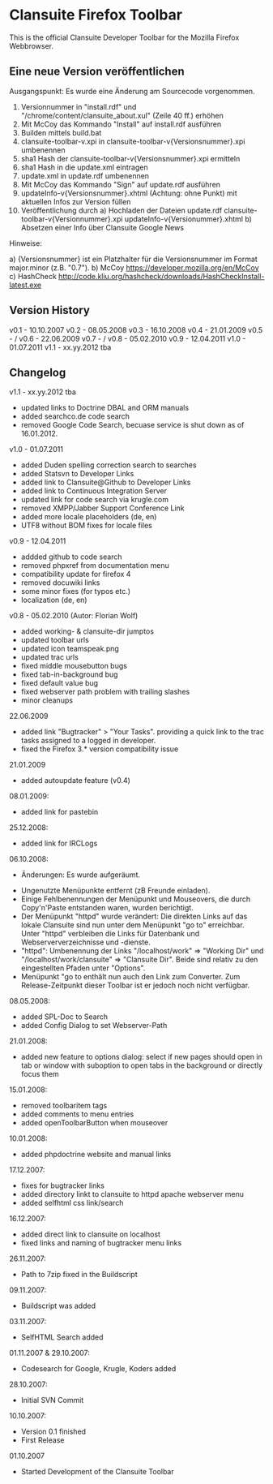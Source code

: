 ﻿Clansuite Firefox Toolbar
=========================

This is the official Clansuite Developer Toolbar for the Mozilla Firefox Webbrowser.

Eine neue Version veröffentlichen
---------------------------------

Ausgangspunkt: Es wurde eine Änderung am Sourcecode vorgenommen.

1.  Versionnummer in "install.rdf" und "/chrome/content/clansuite_about.xul" (Zeile 40 ff.) erhöhen
2.  Mit McCoy das Kommando "Install" auf install.rdf ausführen
3.  Builden mittels build.bat
4.  clansuite-toolbar-v.xpi in clansuite-toolbar-v{Versionsnummer}.xpi umbenennen
5.  sha1 Hash der clansuite-toolbar-v{Versionsnummer}.xpi ermitteln
6.  sha1 Hash in die update.xml eintragen
7.  update.xml in update.rdf umbenennen
8.  Mit McCoy das Kommando "Sign" auf update.rdf ausführen
9.  updateInfo-v{Versionsnummer}.xhtml (Achtung: ohne Punkt) mit aktuellen Infos zur Version füllen
10. Veröffentlichung durch
    a) Hochladen der Dateien
        update.rdf
        clansuite-toolbar-v{Versionnummer}.xpi
        updateInfo-v{Versionummer}.xhtml
    b) Absetzen einer Info über Clansuite Google News

Hinweise:

a) {Versionsnummer}     ist ein Platzhalter für die Versionsnummer im Format major.minor (z.B. "0.7").
b) McCoy                https://developer.mozilla.org/en/McCoy
c) HashCheck            http://code.kliu.org/hashcheck/downloads/HashCheckInstall-latest.exe

Version History
---------------

v0.1 - 10.10.2007
v0.2 - 08.05.2008
v0.3 - 16.10.2008
v0.4 - 21.01.2009
v0.5 - /
v0.6 - 22.06.2009
v0.7 - /
v0.8 - 05.02.2010
v0.9 - 12.04.2011
v1.0 - 01.07.2011
v1.1 - xx.yy.2012 tba

Changelog
---------

v1.1 - xx.yy.2012 tba

- updated links to Doctrine DBAL and ORM manuals
- added searchco.de code search
- removed Google Code Search, becuase service is shut down as of 16.01.2012.

v1.0 - 01.07.2011

- added Duden spelling correction search to searches
- added Statsvn to Developer Links
- added link to Clansuite@Github to Developer Links
- added link to Continuous Integration Server
- updated link for code search via krugle.com  
- removed XMPP/Jabber Support Conference Link
- added more locale placeholders (de, en)
- UTF8 without BOM fixes for locale files

v0.9 - 12.04.2011
- addded github to code search
- removed phpxref from documentation menu
- compatibility update for firefox 4
- removed docuwiki links
- some minor fixes (for typos etc.)
- localization (de, en)

v0.8 - 05.02.2010 (Autor: Florian Wolf)
- added working- & clansuite-dir jumptos
- updated toolbar urls
- updated icon teamspeak.png
- updated trac urls
- fixed middle mousebutton bugs
- fixed tab-in-background bug
- fixed default value bug
- fixed webserver path problem with trailing slashes
- minor cleanups

22.06.2009
- added link "Bugtracker" > "Your Tasks". providing a quick link to the trac tasks assigned to a logged in developer.
- fixed the Firefox 3.* version compatibility issue

21.01.2009
- added autoupdate feature (v0.4)

08.01.2009:
- added link for pastebin

25.12.2008:
- added link for IRCLogs

06.10.2008:
- Änderungen: Es wurde aufgeräumt.
* Ungenutzte Menüpunkte entfernt (zB Freunde einladen).
* Einige Fehlbenennungen der Menüpunkt und Mouseovers, die durch Copy'n'Paste entstanden waren, wurden berichtigt.
* Der Menüpunkt "httpd" wurde verändert: Die direkten Links auf das lokale Clansuite sind nun unter dem Menüpunkt "go to" erreichbar. Unter "httpd" verbleiben die Links für Datenbank und Webserververzeichnisse und -dienste.
* "httpd": Umbenennung der Links "/localhost/work" => "Working Dir" und "/localhost/work/clansuite" => "Clansuite Dir". Beide sind relativ zu den eingestellten Pfaden unter "Options".
* Menüpunkt "go to enthält nun auch den Link zum Converter. Zum Release-Zeitpunkt dieser Toolbar ist er jedoch noch nicht verfügbar.

08.05.2008:
- added SPL-Doc to Search
- added Config Dialog to set Webserver-Path

21.01.2008:
- added new feature to options dialog:
  select if new pages should open in tab or window
  with suboption to open tabs in the background or directly focus them

15.01.2008:
- removed toolbaritem tags
- added comments to menu entries
- added openToolbarButton when mouseover

10.01.2008:
- added phpdoctrine website and manual links

17.12.2007:
- fixes for bugtracker links
- added directory linkt to clansuite to httpd apache webserver menu
- added selfhtml css link/search

16.12.2007:
- added direct link to clansuite on localhost
- fixed links and naming of bugtracker menu links

26.11.2007:
- Path to 7zip fixed in the Buildscript

09.11.2007:
- Buildscript was added

03.11.2007:
- SelfHTML Search added

01.11.2007 & 29.10.2007:
- Codesearch for Google, Krugle, Koders added

28.10.2007:
- Initial SVN Commit

10.10.2007:
- Version 0.1 finished
- First Release

01.10.2007
- Started Development of the Clansuite Toolbar
